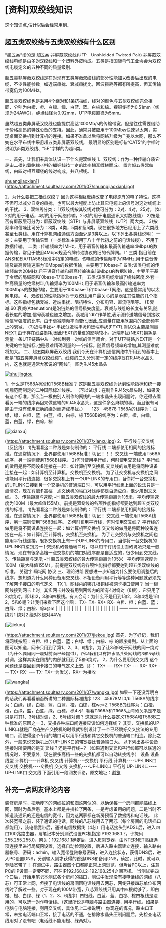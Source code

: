 # [资料]双绞线知识

这个知识点,估计以后会经常用到..

<!-- more -->

## 超五类双绞线与五类双绞线有什么区别

"超五类"指的是 超五类 非屏蔽双绞线(UTP—Unshielded Twisted Pair) 
非屏蔽双绞线电缆是由多对双绞线和一个塑料外皮构成。五类是指国际电气工业协会为双绞线电缆定义的五种不同的质量级别. 

超五类非屏蔽双绞线是在对现有五类屏蔽双绞线的部分性能加以改善后出现的电缆，不少性能参数，如近端串扰、衰减串扰比，回波损耗等都有所提高，但其传输带宽仍为100MHz。 

超五类双绞线也是采用4个绕对和1条抗拉线，线对的颜色与五类双绞线完全相同，分别为白橙、橙、白绿、绿、白蓝、蓝、白棕和棕。裸铜线径为0.51mm（线规为24AWG），绝缘线径为0.92mm，UTP电缆直径为5mm。 

虽然超五类非屏蔽双绞线也能提供高达1000Mb/s的传输带宽，但是往往需要借助于价格高昂的特殊设备的支持。因此，通常只被应用于100Mb/s快速以太网，实现桌面交换机到计算机的连接。如果不准备以后将网络升级为千兆以太网，那么不妨在水平布线中采用超五类非屏蔽双绞线。 
最明显的区别是标有“CAT5”的字样时说明为5类双绞线、"5E"字样的为超5类。


一、首先，让我们来具体认识一下什么是双绞线 1、双绞线：作为一种传输介质它是由二根包着绝缘材料的细铜线按一定的比率相互缠绕而成。 图为超五类双绞线，由四对相互缠绕的线对构成，共八根线。 [!

[shuangjiaoxian1](https://attachment.soulteary.com/2011/07/shuangjiaoxian1.jpg "shuangjiaoxian1")](https://attachment.soulteary.com/2011/07/shuangjiaoxian1.jpg) 

2、为什么要把二根线双绞？ 因为这种相互缠绕改变了电缆原有的电子特性。这样不但可以减少自身的串扰，也可以最大程度上防止其它电缆上的信号对这对线缆上的干扰。 3、双绞线分类： 1)双绞线按其绞线对数可分为：2对，4对，25对。（如2对的用于电话，4对的用于网络传输，25对的用于电信通讯大对数线缆） 2)按是否有屏蔽层可分为：屏蔽双绞线（STP）与非屏蔽双绞线（UTP）两大类。 3)按频率和信噪比可分为：3类，4类，5类和超5类。现在很多地方已经用上了六类线甚至七类线。用在计算机网络通信方面至少是3类以上。以下列出各类线说明： 一类：主要用于传输语音（一类标准主要用于八十年代初之前的电话线缆），不用于数据传输。 二类：传输频率为1MHz，用于语音传输和最高传输速率4Mbps的数据传输，常见于使用4Mbps规范令牌传递协议的旧的令牌网。.I" 三类:指目前在ANSI和EIA/TIA568标准中指定的电缆。该电缆的传输频率为16MHz,用于语音传输及最高传输速率为10Mbps的数据传输，主要用于10base-T 四类:该类电缆的传输频率为20MHz,用于语音传输和最高传输速率16Mbps的数据传输，主要用于基于令牌的局域网和10base-T/100base-T。 五类:该类电缆增加了绕线密度,外套一种高质量的绝缘材料,传输频率为100MHz,用于语音传输和最高传输速率为100Mbps的数据传输，主要用于100base-T和10base-T网络，这是最常用的以太网电缆。 4、双绞线的性能指标对于双绞线,用户最关心的是表征其性能的几个指标。这些指标包括衰减、近端串扰、阻抗特性、分布电容、直流电阻等。 (1)衰减.60 衰减(Attenuation)是沿链路的信号损失度量。衰减与线缆的长度有关系,随着长度的增加,信号衰减也随之增加。衰减用"db"作单位,表示源传送端信号到接收端信号强度的比率。由于衰减随频率而变化,因此,应测量在应用范围内的全部频率上的衰减。 (2)近端串扰+: 串扰分近端串扰和远端串扰(FEXT),测试仪主要是测量NEXT,由于存在线路损耗,因此FEXT的量值的影响较小。近端串扰(NEXT)损耗是测量一条UTP链路中从一对线到另一对线的信号耦合。对于UTP链路,NEXT是一个关键的性能指标,也是最难精确测量的一个指标。随着信号频率的增加,其测量难度将加大。 二、超五类非屏蔽双绞线 我们今天在计算机通信网络中所用到的基本上都是“超五类非屏蔽双绞线缆”。线缆的二头分别按一定的线序压在RJ45水晶头内，这也就是通常大家说的“网线”。 图为RJ45水晶头 

[![shuijingtou](https://attachment.soulteary.com/2011/07/19/shuijingtou.jpg "shuijingtou")](https://attachment.soulteary.com/2011/07/19/shuijingtou.jpg)

 1、什么是T568A标准和T568B标准？ 这是超五类双绞线为达到性能指标和统一接线规范而制定的二种国际标准线序。 （可以试想：在制作RJ45水晶头时，如果没有这个标准，那么当一根由别人制作的网线的一端水晶头出现问题时，你还得去看看另一端的线序再回来做这端的RJ45水晶头，这是件多么麻烦的事。而且很有可能由于没有使用正确的绕对而造成串扰。） 　 123　45678 T568A的线序为：白绿，绿，白橙，蓝，白蓝，橙，白棕，棕 T568B的线序为：白橙，橙，白绿，蓝，白蓝，绿，白棕，棕 

[![xianxu](https://attachment.soulteary.com/2011/07/19/xianxu.jpg "xianxu")]

(https://attachment.soulteary.com/2011/07/xianxu.jpg) 2、平行线与交叉线（反接线） 1)先看看这二种线是如何制作的： 平行线 二端都使用相同的接线标准。在通常情况下，业界都使用T568B标准！切记！！！ 交叉线 一端使用T568A线序，另一端则使用T568B线序。 2)何时使用平行线，何时使用交叉线？ 平行线的做用是将不同设备连接在一起：如计算机至交换机 交叉线的做用是将同种设备连接在一起：如计算机至计算机，交换机至交换机。 为了让交换机与交换机之间也能用平行线连接，很多交换机上有一个UP-LINK的专用口，当你将一台交换机的UPLINK口接到另一个交换机的普通端口时，可以用平行线但上面的说法只是一般情况，现在有很多高档一点交换机的端口对线序都是自适应的，很少用到交叉线。 3、传输距离与速度;~H 超五类双绞线的最大传输距离为105米，平均传输速度为100M（最大峰值155M）。前提是双绞线的各项性能指标都要达到超五类双绞线的标准。 1)先看看这二种线是如何制作的： 平行线 二端都使用相同的接线标准。在通常情况下，业界都使用T568B标准！切记！ 交叉线 一端使用T568A线序，另一端则使用T568B线序。 2)何时使用平行线，何时使用交叉线？ 平行线的做用是将不同设备连接在一起：如计算机至交换机 交叉线的做用是将同种设备连接在一起：如计算机至计算机，交换机至交换机。 为了让交换机与交换机之间也能用平行线连接，很多交换机上有一个UP-LINK的专用口，当你将一台交换机的UPLINK口接到另一个交换机的普通端口时，可以用平行线但上面的说法只是一般情况，现在有很多高档一点交换机的端口对线序都是自适应的，很少用到交叉线。 3、传输距离与速度;~H 超五类双绞线的最大传输距离为105米，平均传输速度为100M（最大峰值155M）。前提是双绞线的各项性能指标都要达到超五类双绞线的标准。 关键字:局域网 协议 三、理论进阶 要想进一步知道为什么要使用调整后的线序，想知道为什么同种设备用交叉线、不相设备间用平行等等这种问题就必须先了解网卡接口的电气定义　TX 1、网线内的哪几根铜线被网卡接口使用？ 当一根网线接到网卡上时，其实网卡并没有用到网线内的所有4对绕对（8根），它只用了2对绕对。即1和2，3和6四根线。有人会问：为什么不是用到1和2，3和4或是1和2，5和6呢？让我们来看下面这个图： TX+ TX- RX+ RX- 白橙、橙；白蓝、蓝；白绿、绿；白棕、棕a@m | | | | | | | | | | | | | | | | | | | | | | | | —— —— —— —— 绕对1 绕对2 绕对3 绕对44Vg 

[![jiekou](https://attachment.soulteary.com/2011/07/19/jiekou.jpg "jiekou")]

(https://attachment.soulteary.com/2011/07/jiekou.jpg) 首先，为了好记，我们将网线按照：白橙、橙；白蓝、蓝；白绿、绿；白棕、棕 的顺序排列。从上面的图可以知道，网卡只用到了第1、2、3、6线序。为了让3和6处于网线的同一绕对（为什么要用同一绕对前面已经提过），所以我们只有把水晶头处网线的3和5号线对调，这样其实在网线的内部就用到了5和6绕对。 2，为什么要用到交叉线 这个问题还是要回到网卡接口的电气定义上去，即： TX+ --- RX+ TX- --- RX- RX+ --- TX+ RX- --- TX- TX+-为发送，RX+-为接收 

[![wangka](https://attachment.soulteary.com/2011/07/19/wangka.jpg "wangka")]

(https://attachment.soulteary.com/2011/07/wangka.jpg) 如果一下还没弄明白的话我们再看看前面所讲的二种国际标准线序 123　45678ML0/b T568A的线序为：白绿，绿，白橙，蓝，白蓝，橙，白棕，棕wc=Z T568B的线序为：白橙，橙，白绿，蓝，白蓝，绿，白棕，棕4>j5. 看看T568A和T568B之间的关系是不是只是将其1、3号线对调，2、6号线对调？ 这就是为什么要定义T568A和T568B二种标准的原因之一 3，交换各种端口间连接应该如何选择线？ 其实，交换机的UP-LINK口就是厂商在生产交换机的时候就特别设计了一个已经跳好交叉接法的专用端口，而使得这个专用的端口可以用平行线和其它交换机的普通端口相连。除此之外，一般来说交换机上的UP-LINK口的带宽要比普通端口大。 以下列出各种设备连接时所要用的是交 叉线？还是平行线~？（如果遇到交叉和平行线都可以联通的情况时，不要意外，现在很多高档一些的交换机都可以自动转换线序） 设备 设备 线型 计算机----计算机 交叉线 计算机----交换机 平行线 计算机----UP-LINK口 交叉线 交换机----交换机 交叉线 交换机----UP-LINK口 平行线 UP-LINK口----UP-LINK口 交叉线 下面引用一段网友评论，原文地址：[浏览](http://promiseforever.com/redirect?url=http://hi.baidu.com/wgy235/blog/item/e7457060679e3b47eaf8f876.html&key=6a9fd489cc4652fef4dec24048bae03b)

## 补充一点网友评论内容

装修房屋时，把地砖下的网线拉的和蜘蛛网似的，以确保每一个房间都能插线上网，同时为备后患，基本上都是并排拉了两条，一是考虑备用的问题，二是当时不知道装通讯的还是电信的宽带，因为这两家都在新房预留了数据线和电话线。 此次装宽带之前，装了通讯的电话，网线的八芯线用去了两芯（每个房间的电话插口都能用），装电信宽带后，通过电信数据线（4芯）用电话接头到ADSL后，进入四口100兆路由器，用笔记本分别测试设置PC机指定IP192.168.1.2，子掩码255.255.255.0，网关：192.168.1.1确定后，进入IE浏览器，由INTERNET高级选项连接里进行局域网设置，选择自动检测设置，后进入路由器建立连接，输入路由器帐号、密码：admin，输入宽带登陆帐号密码，进入连接状态，获得DNS后，进入PC设置DNS，分别输入刚才获得的首选DNS和备用DNS，确定，此时，就可以登陆宽带了！ 在测试中，路由器四个口都能正常上网浏览，但两台PC以上，注意PC的IP设置一定要不同，可在IP192.168.1.2-192.168.254之间选择。 当测试完四个口后，开始用笔记本测试各个房间的插口，测试中发现没有接电话线的网线（八芯）可正常上网，但接了电话线的房间因电话线用去两芯，网线只接四芯单位布网线时了解过一些。对于现在的100M带宽，八芯双绞线只用其中四根就够了，即白橙、橙、白绿、绿（1、2、3、6线序）四根线。白蓝、蓝、白棕、棕四根线是没用的，可以选一对作电话线。（这里所说是电脑与路由器连接，用平行线。如果是电脑与电脑连接，则用交叉线，具体见上二楼说明） 你现在的情况，路由口正常，未接电话端口正常，接了电话的不通，在排除水晶头压制问题后，先检查电话线用对了没有吧（电话线不能用橙、绿两对）。


